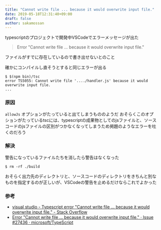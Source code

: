 ```yaml
---
title: "Cannot write file ... because it would overwrite input file."
date: 2019-05-18T12:31:40+09:00
draft: false
author: sakamossan
---
```


typescriptのプロジェクトで開発中VSCodeでエラーメッセージが出た

> Error "Cannot write file ... because it would overwrite input file."

ファイルがすでに存在しているので書き出せないとのこと

確かにコンパイルし直そうとすると同じエラーが出る

```console
$ $(npm bin)/tsc
error TS5055: Cannot write file '..../handler.js' because it would overwrite input file.
...
```

### 原因

`allowJs` オプションがたっていると出てしまうもののようだ
おそらくこのオプションがたっているtscには、typescriptの成果物としてのjsファイルと、ソースコードのjsファイルの区別がつかなくなってしまうため掲題のようなエラーを吐くのだろう


### 解決

警告になっているファイルたちを消したら警告はなくなった

```console
$ rm -rf ./build
```

おそらく出力先のディレクトリと、ソースコードのディレクトリをきちんと別なものを指定するのが正しいが、VSCodeの警告を止めるだけならこれでよかった

### 参考

- [visual studio - Typescript error "Cannot write file ... because it would overwrite input file." - Stack Overflow](https://stackoverflow.com/questions/42609768/typescript-error-cannot-write-file-because-it-would-overwrite-input-file)
- [Error "Cannot write file ... because it would overwrite input file." · Issue #27436 · microsoft/TypeScript](https://github.com/Microsoft/TypeScript/issues/27436)
